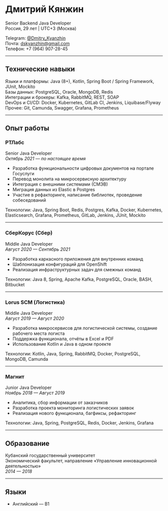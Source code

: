 # Дмитрий Кянжин
Senior Backend Java Developer  
Россия, 29 лет | UTC+3 (Москва)

Telegram: [@Dmitry_Kyanzhin](https://t.me/Dmitry_Kyanzhin)\
Почта: dskyanzhin@gmail.com\
Телефон: +7 (964) 907-28-45

---

## Технические навыки

Языки и платформы: Java (8+), Kotlin, Spring Boot / Spring Framework, JUnit, Mockito  
Базы данных: PostgreSQL, Oracle, MongoDB, Redis  
Интеграции и брокеры: Kafka, RabbitMQ, REST, SOAP  
DevOps и CI/CD: Docker, Kubernetes, GitLab CI, Jenkins, Liquibase/Flyway  
Прочее: Git, Camunda, Swagger, Grafana, Prometheus

---

## Опыт работы

### РТЛабс
Senior Java Developer  
_Октябрь 2021 — по настоящее время_

- Разработка функциональности цифровых документов на портале Госуслуги
- Перевод монолита на микросервисную архитектуру
- Интеграция с внешними системами (СМЭВ)
- Миграция данных из Elastic в Postgres
- Участие в рефакторинге, написание библиотек, проведение собеседований

Технологии: Java, Spring Boot, Redis, Postgres, Kafka, Docker, Kubernetes, Elasticsearch, Grafana, Prometheus, GitLab, Jenkins, JUnit, Mockito

---

### СберКорус (Сбер)
Middle Java Developer  
_Август 2020 — Сентябрь 2021_

- Разработка каркасного приложения для внутренних команд
- Шаблонизация конфигураций для OpenShift
- Реализация инфраструктурных задач для смежных команд

Технологии: Java 8, Spring, Apache Kafka, PostgreSQL, Oracle, BASH, Bitbucket

---

### Lorus SCM (Логистика)
Middle Java Developer  
_Август 2019 — Август 2020_

- Разработка микросервисов для логистической системы, создание рабочего места логиста
- Поддержка функционала, отчёты в Excel и PDF
- Использование Kotlin и Java в одном проекте

Технологии: Kotlin, Java, Spring, RabbitMQ, Docker, PostgreSQL, MongoDB, Camunda

---

### Магнит
Junior Java Developer  
_Ноябрь 2018 — Август 2019_

- Аналитика, сбор информации от заказчиков
- Разработка проекта мониторинга логистических заявок
- Реализация нового функционала, багфиксы, рефакторинг

Технологии: Java, Spring, PostgreSQL, Redis, Docker, Jenkins, Grafana

---

## Образование

Кубанский государственный университет  
Экономический факультет, направление «Управление инновационной деятельностью»  
_2014 — 2018_

---

## Языки

- Английский — B1
